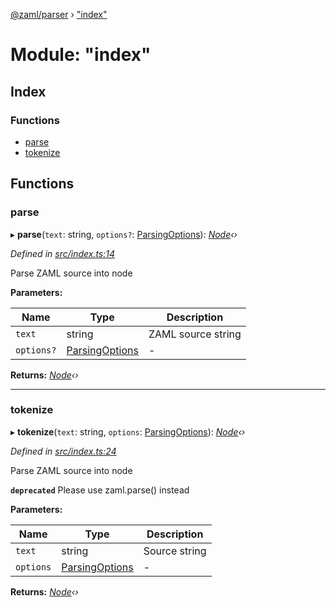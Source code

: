 [@zaml/parser](../README.md) › ["index"](_index_.md)

# Module: "index"

## Index

### Functions

* [parse](_index_.md#parse)
* [tokenize](_index_.md#tokenize)

## Functions

###  parse

▸ **parse**(`text`: string, `options?`: [ParsingOptions](../interfaces/_tokenizer_.parsingoptions.md)): *[Node](../classes/_node_.node.md)‹›*

*Defined in [src/index.ts:14](https://github.com/nexushubs/zaml-lang/blob/226a4c7/packages/zaml-parser/src/index.ts#L14)*

Parse ZAML source into node

**Parameters:**

Name | Type | Description |
------ | ------ | ------ |
`text` | string | ZAML source string  |
`options?` | [ParsingOptions](../interfaces/_tokenizer_.parsingoptions.md) | - |

**Returns:** *[Node](../classes/_node_.node.md)‹›*

___

###  tokenize

▸ **tokenize**(`text`: string, `options`: [ParsingOptions](../interfaces/_tokenizer_.parsingoptions.md)): *[Node](../classes/_node_.node.md)‹›*

*Defined in [src/index.ts:24](https://github.com/nexushubs/zaml-lang/blob/226a4c7/packages/zaml-parser/src/index.ts#L24)*

Parse ZAML source into node

**`deprecated`** Please use zaml.parse() instead

**Parameters:**

Name | Type | Description |
------ | ------ | ------ |
`text` | string | Source string  |
`options` | [ParsingOptions](../interfaces/_tokenizer_.parsingoptions.md) | - |

**Returns:** *[Node](../classes/_node_.node.md)‹›*
